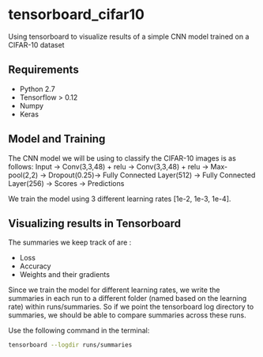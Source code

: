 # tensorboard_cifar10
Using tensorboard to visualize results of a simple CNN model trained on a CIFAR-10 dataset  

## Requirements

- Python 2.7
- Tensorflow > 0.12
- Numpy
- Keras

## Model and Training
The CNN model we will be using to classify the CIFAR-10 images is as follows:
Input → Conv(3,3,48) + relu → Conv(3,3,48) + relu → Max-pool(2,2) → Dropout(0.25)→ Fully Connected Layer(512) → Fully Connected Layer(256) → Scores → Predictions

We train the model using 3 different learning rates [1e-2, 1e-3, 1e-4].  

## Visualizing results in Tensorboard 
The summaries we keep track of are :
- Loss
- Accuracy
- Weights and their gradients 

Since we train the model for different learning rates, we write the summaries in each run to a different folder (named based on the learning rate) within runs/summaries. So if we point the tensorboard log directory to summaries, we should be able to compare summaries across these runs. 

Use the following command in the terminal:

```bash
tensorboard --logdir runs/summaries
```



